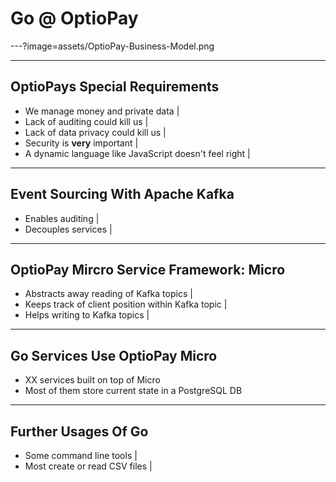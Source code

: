 # Go @ OptioPay

---?image=assets/OptioPay-Business-Model.png

---

## OptioPays Special Requirements

- We manage money and private data |
- Lack of auditing could kill us |
- Lack of data privacy could kill us |
- Security is __very__ important |
- A dynamic language like JavaScript doesn't feel right |

---

## Event Sourcing With Apache Kafka

- Enables auditing |
- Decouples services |

---

## OptioPay Mircro Service Framework: Micro

- Abstracts away reading of Kafka topics |
- Keeps track of client position within Kafka topic |
- Helps writing to Kafka topics |

---

## Go Services Use OptioPay Micro

- XX services built on top of Micro
- Most of them store current state in a PostgreSQL DB

---

## Further Usages Of Go

- Some command line tools |
- Most create or read CSV files |
